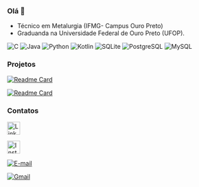 ### Olá 👋

* Técnico em Metalurgia (IFMG- Campus Ouro Preto)
* Graduanda na Universidade Federal de Ouro Preto (UFOP).

![C](https://img.shields.io/badge/C-00599C?style=for-the-badge&logo=c&logoColor=white)
![Java](https://img.shields.io/badge/java-%23ED8B00.svg?style=for-the-badge&logo=openjdk&logoColor=white)
![Python](https://img.shields.io/badge/python-3670A0?style=for-the-badge&logo=python&logoColor=ffdd54)
![Kotlin](https://img.shields.io/badge/Kotlin-0095D5?&style=for-the-badge&logo=kotlin&logoColor=white)
![SQLite](https://img.shields.io/badge/SQLite-000?style=for-the-badge&logo=sqlite&logoColor=07405E)
![PostgreSQL](https://img.shields.io/badge/PostgreSQL-000?style=for-the-badge&logo=postgresql)
![MySQL](https://img.shields.io/badge/MySQL-00000F?style=for-the-badge&logo=mysql&logoColor=white)

### Projetos 

[![Readme Card](https://github-readme-stats.vercel.app/api/pin/?username=brunagcris&repo=devweekgit.github.io)](https://github.com/devweekgit.github.io/github-readme-stats)

[![Readme Card](https://github-readme-stats.vercel.app/api/pin/?username=brunagcris&repo=tp_dama)](https://github.com/tp_dama/github-readme-stats)

### Contatos

[<img src='https://img.shields.io/badge/LinkedIn-0077B5?style=for-the-badge&logo=linkedin&logoColor=white' alt='Linkedin' height='30'>](https://www.linkedin.com/in/brunagcris/)

[<img src='https://img.shields.io/badge/Instagram-E4405F?style=for-the-badge&logo=instagram&logoColor=white' alt='Instagram' height='30'>](https://www.instagram.com/brunagcris/)

[![E-mail](https://img.shields.io/badge/-Email-000?style=for-the-badge&logo=microsoft-outlook&logoColor=007BFF)](mailto:brunagcris@outlook.com)

[![Gmail](https://img.shields.io/badge/Gmail-333333?style=for-the-badge&logo=gmail&logoColor=red)](mailto:bruny.mix@gmail.com)

